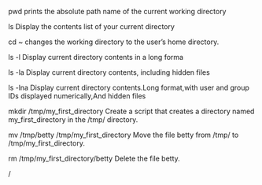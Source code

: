 pwd
prints the absolute path name of the current working directory

ls
Display the contents list of your current directory

cd ~
changes the working directory to the user’s home directory.

ls -l
Display current directory contents in a long forma

ls -la 
Display current directory contents, including hidden files 

ls -lna
Display current directory contents.Long format,with user and group IDs displayed numerically,And hidden files

mkdir /tmp/my_first_directory
Create a script that creates a directory named my_first_directory in the /tmp/ directory.

mv /tmp/betty /tmp/my_first_directory
Move the file betty from /tmp/ to /tmp/my_first_directory.

rm /tmp/my_first_directory/betty
Delete the file betty.

/
